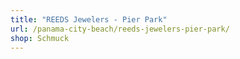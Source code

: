 ```yaml
---
title: "REEDS Jewelers - Pier Park"
url: /panama-city-beach/reeds-jewelers-pier-park/
shop: Schmuck
---
```

